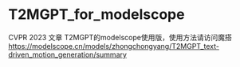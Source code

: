 # T2MGPT_for_modelscope
CVPR 2023 文章 T2MGPT的modelscope使用版，使用方法请访问魔搭 https://modelscope.cn/models/zhongchongyang/T2MGPT_text-driven_motion_generation/summary
